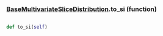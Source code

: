 ### [BaseMultivariateSliceDistribution](BaseMultivariateSliceDistribution.md).to_si (function)


```py

def to_si(self)

```



        

